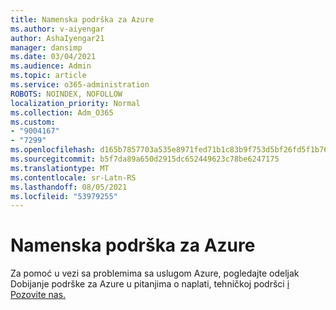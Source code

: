 ```yaml
---
title: Namenska podrška za Azure
ms.author: v-aiyengar
author: AshaIyengar21
manager: dansimp
ms.date: 03/04/2021
ms.audience: Admin
ms.topic: article
ms.service: o365-administration
ROBOTS: NOINDEX, NOFOLLOW
localization_priority: Normal
ms.collection: Adm_O365
ms.custom:
- "9004167"
- "7299"
ms.openlocfilehash: d165b7857703a535e8971fed71b1c83b9f753d5bf26fd5f1b76fe583a6c61578
ms.sourcegitcommit: b5f7da89a650d2915dc652449623c78be6247175
ms.translationtype: MT
ms.contentlocale: sr-Latn-RS
ms.lasthandoff: 08/05/2021
ms.locfileid: "53979255"
---
```

# <a name="dedicated-azure-support"></a>Namenska podrška za Azure

Za pomoć u vezi sa problemima sa uslugom Azure, pogledajte odeljak Dobijanje podrške za Azure u pitanjima o naplati, tehničkoj podršci [i Pozovite nas.](https://go.microsoft.com/fwlink/?linkid=2081348)
